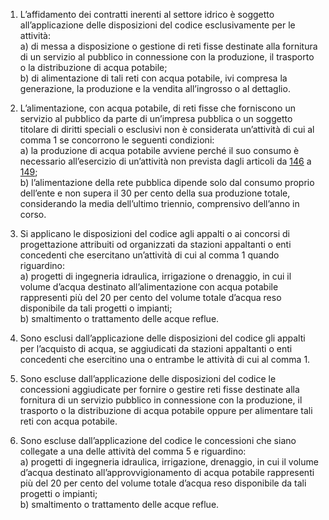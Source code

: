 1. L’affidamento dei contratti inerenti al settore idrico è soggetto all’applicazione delle disposizioni del codice esclusivamente per le attività: <br>a) di messa a disposizione o gestione di reti fisse destinate alla fornitura di un servizio al pubblico in connessione con la produzione, il trasporto o la distribuzione di acqua potabile; <br>b) di alimentazione di tali reti con acqua potabile, ivi compresa la generazione, la produzione e la vendita all’ingrosso o al dettaglio. 

2. L’alimentazione, con acqua potabile, di reti fisse che forniscono un servizio al pubblico da parte di un’impresa pubblica o un soggetto titolare di diritti speciali o esclusivi non è considerata un’attività di cui al comma 1 se concorrono le seguenti condizioni: <br>a) la produzione di acqua potabile avviene perché il suo consumo è necessario all’esercizio di un’attività non prevista dagli articoli da [146](/articolo-146/1) a [149](/articolo-149/1); <br>b) l’alimentazione della rete pubblica dipende solo dal consumo proprio dell’ente e non supera il 30 per cento della sua produzione totale, considerando la media dell’ultimo triennio, comprensivo dell’anno in corso. 

3. Si applicano le disposizioni del codice agli appalti o ai concorsi di progettazione attribuiti od organizzati da stazioni appaltanti o enti concedenti che esercitano un’attività di cui al comma 1 quando riguardino:<br>a) progetti di ingegneria idraulica, irrigazione o drenaggio, in cui il volume d’acqua destinato all’alimentazione con acqua potabile rappresenti più del 20 per cento del volume totale d’acqua reso disponibile da tali progetti o impianti; <br>b) smaltimento o trattamento delle acque reflue.

4. Sono esclusi dall’applicazione delle disposizioni del codice gli appalti per l’acquisto di acqua, se aggiudicati da stazioni appaltanti o enti concedenti che esercitino una o entrambe le attività di cui al comma 1. 

5. Sono escluse dall’applicazione delle disposizioni del codice le concessioni aggiudicate per fornire o gestire reti fisse destinate alla fornitura di un servizio pubblico in connessione con la produzione, il trasporto o la distribuzione di acqua potabile oppure per alimentare tali reti con acqua potabile. 

6. Sono escluse dall’applicazione del codice le concessioni che siano collegate a una delle attività del comma 5 e riguardino: <br>a) progetti di ingegneria idraulica, irrigazione, drenaggio, in cui il volume d’acqua destinato all’approvvigionamento di acqua potabile rappresenti più del 20 per cento del volume totale d’acqua reso disponibile da tali progetti o impianti; <br>b) smaltimento o trattamento delle acque reflue.
